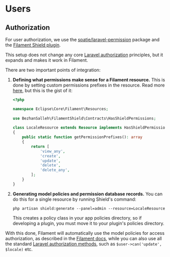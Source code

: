 # Users

## Authorization
For user authorization, we use the [spatie/laravel-permission](https://spatie.be/docs/laravel-permission/v6) package and the [Filament Shield plugin](https://filamentphp.com/plugins/bezhansalleh-shield).

This setup does not change any core [Laravel authorization](https://laravel.com/docs/authorization) principles, but it expands and makes it work in Filament.

There are two important points of integration:

1. **Defining what permissions make sense for a Filament resource.** This is done by setting custom permissions prefixes in the resource. Read more [here](https://filamentphp.com/plugins/bezhansalleh-shield#custom-permissions), but this is the gist of it:

    ```php
    <?php

    namespace Eclipse\Core\Filament\Resources;
     
    use BezhanSalleh\FilamentShield\Contracts\HasShieldPermissions;
     
    class LocaleResource extends Resource implements HasShieldPermissions
    {
        public static function getPermissionPrefixes(): array
        {
            return [
                'view_any',
                'create',
                'update',
                'delete',
                'delete_any',
            ];
        }
    }
    ```
2. **Generating model policies and permission database records.** You can do this for a single resource by running Shield's command:

   ```shell
   php artisan shield:generate --panel=admin --resource=LocaleResource
   ```
   This creates a policy class in your app policies directory, so if developing a plugin, you must move it to your plugin's policies directory.

With this done, Filament will automatically use the model policies for access authorization, as described in the [Filament docs](https://filamentphp.com/docs/3.x/panels/resources/getting-started#authorization), while you can also use all the standard [Laravel authorization methods](https://laravel.com/docs/authorization#authorizing-actions-using-policies), such as `$user->can('update', $locale)` etc.
